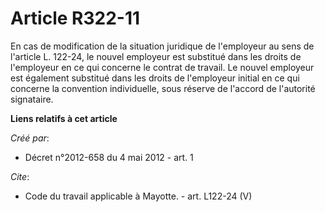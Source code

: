 # Article R322-11

En cas de modification de la situation juridique de l'employeur au sens de l'article L. 122-24, le nouvel employeur est
substitué dans les droits de l'employeur en ce qui concerne le contrat de travail. Le nouvel employeur est également
substitué dans les droits de l'employeur initial en ce qui concerne la convention individuelle, sous réserve de l'accord de
l'autorité signataire.

**Liens relatifs à cet article**

_Créé par_:

  - Décret n°2012-658 du 4 mai 2012 - art. 1

_Cite_:

  - Code du travail applicable à Mayotte. - art. L122-24 (V)
